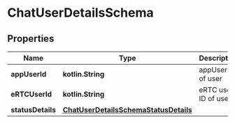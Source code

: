 
# ChatUserDetailsSchema

## Properties
Name | Type | Description | Notes
------------ | ------------- | ------------- | -------------
**appUserId** | **kotlin.String** | appUserId of user |  [optional]
**eRTCUserId** | **kotlin.String** | eRTC user ID of user |  [optional]
**statusDetails** | [**ChatUserDetailsSchemaStatusDetails**](ChatUserDetailsSchemaStatusDetails.md) |  |  [optional]



